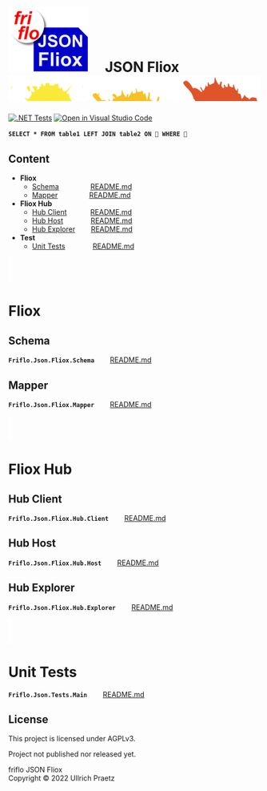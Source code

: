

# ![logo](docs/images/Json-Fliox.svg)     **JSON Fliox**      ![SPLASH](docs/images/paint-splatter.svg)

[![.NET Tests](https://github.com/friflo/Friflo.Json.Fliox/workflows/.NET/badge.svg)](https://github.com/friflo/Friflo.Json.Fliox/actions)
[![Open in Visual Studio Code](https://open.vscode.dev/badges/open-in-vscode.svg)](https://open.vscode.dev/friflo/Friflo.Json.Fliox)


__`SELECT * FROM table1 LEFT JOIN table2 ON 💩 WHERE 💩`__


## Content
- **Fliox**
    - [Schema](#schema)                [README.md](Json/Fliox/Schema/)
    - [Mapper](#mapper)                [README.md](Json/Fliox/Mapper/)
- **Fliox Hub**
    - [Hub Client](#hub-client)            [README.md](Json/Fliox.Hub/Client/)
    - [Hub Host](#hub-host)              [README.md](Json/Fliox.Hub/Host/)
    - [Hub Explorer](#hub-explorer)        [README.md](Json/Fliox.Hub.Explorer/)
- **Test**
    - [Unit Tests](#unit-tests)              [README.md](Json.Tests/)


![section](docs/images/new-section.png)

# **Fliox**

## **Schema**
**`Friflo.Json.Fliox.Schema`**        [README.md](Json/Fliox/Schema/)



## **Mapper**
**`Friflo.Json.Fliox.Mapper`**        [README.md](Json/Fliox/Mapper/)


![section](docs/images/new-section.png)
# **Fliox Hub**

## **Hub Client**
**`Friflo.Json.Fliox.Hub.Client`**        [README.md](Json/Fliox.Hub/Client/)



## **Hub Host**
**`Friflo.Json.Fliox.Hub.Host`**        [README.md](Json/Fliox.Hub/Host/)



## **Hub Explorer**
**`Friflo.Json.Fliox.Hub.Explorer`**        [README.md](Json/Fliox.Hub.Explorer/)


![section](docs/images/new-section.png)
# **Unit Tests**
**`Friflo.Json.Tests.Main`**        [README.md](Json.Tests/)




## License

This project is licensed under AGPLv3.

Project not published nor released yet.

friflo JSON Fliox  
Copyright © 2022 Ullrich Praetz
